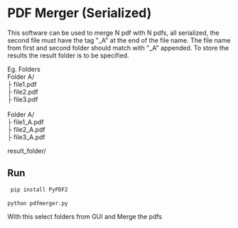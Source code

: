# PDF Merger (Serialized)
This software can be used to merge N pdf with N pdfs, all serialized, the second file must have the tag "_A" at the end of the file name.
The file name from first and second folder should match with "_A" appended. To store the results the result folder is to be specified.

Eg. Folders <br>
Folder A/ <br>
├ file1.pdf <br>
├ file2.pdf <br>
├ file3.pdf <br>
<br>
Folder A/ <br>
├ file1_A.pdf <br>
├ file2_A.pdf <br>
├ file3_A.pdf <br>

result_folder/

## Run
` pip install PyPDF2`
<br>
<br>
`python pdfmerger.py`

With this select folders from GUI and Merge the pdfs



